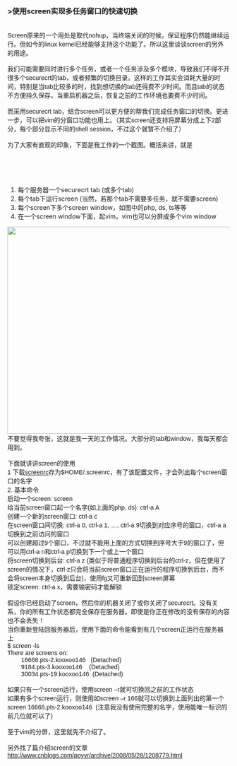 ### >使用screen实现多任务窗口的快速切换

  
><div class="MsoNormal" style="border-collapse: collapse; font-family: arial, sans-serif; font-size: 13px; margin-bottom: 0px; margin-left: 0px; margin-right: 0px; margin-top: 0px;">
  <br /> <span class="Apple-style-span" style="font-family: Arial;">Screen原来的一个用处是取代nohup，当终端关闭的时候，保证程序仍然能继续运行。但如今的linux kernel已经能够支持这个功能了。所以这里谈谈screen的另外的用途。<br /> <br /> 我们可能需要同时进行多个任务，或者一个任务涉及多个模块，导致我们不得不开很多个securecrt的tab，或者频繁的切换目录。这样的工作其实会消耗大量的时间，特别是当tab比较多的时，找到想切换的tab还得费不少时间。而且tab的状态不方便持久保存，当重启机器之后，恢复之前的工作环境也要费不少时间。<br /> <br /> 而采用securecrt tab，结合screen可以更方便的帮我们完成任务窗口的切换。更进一步，可以把vim的分窗口功能也用上。（其实screen还支持将屏幕分成上下2部分，每个部分显示不同的shell session，不过这个就暂不介绍了）<br /> <br /> 为了大家有直观的印象，下面是我工作的一个截图。概括来讲，就是<br /> </span><br /> <span class="Apple-style-span" style="font-family: Arial;"></span><br /> <span class="Apple-style-span" style="font-family: Arial;"></span><br /> <span class="Apple-style-span" style="font-family: Arial;"></span><br /> <span class="Apple-style-span" style="font-family: Arial;"><ol>
    <li>
      每个服务器一个securecrt tab (或多个tab)
    </li>
    <li>
      每个tab下运行screen (当然，若那个tab不需要多任务，就不需要screen)
    </li>
    <li>
      每个screen下多个screen window，如图中的php, ds, ts等等
    </li>
    <li>
      在一个screen window下面，起vim，vim也可以分屏成多个vim window
    </li>
  </ol></span>
  
  <span class="Apple-style-span" style="font-family: Arial;"> <img height="469" src="https://mail.google.com/mail/?ui=2&ik=ad368a243c&view=att&th=11d2d957dfcd170a&attid=0.0.1&disp=emb&zw" width="1098" /><br /> 不要觉得我夸张，这就是我一天的工作情况。大部分的tab和window，我每天都会用到。<br /> <br /> 下面就讲讲screen的使用<br /> 1 下载<a href="http://github.com/pkufranky/shellconf/blob/master/screenrc">screenrc</a>存为$HOME/.screenrc，有了该配置文件，才会列出每个screen窗口的名字<br /> 2. 基本命令<br /> 启动一个screen: screen<br /> 给当前screen窗口起一个名字(如上面的php, ds): ctrl-a A<br /> 创建一个新的screen窗口: ctrl-a c<br /> 在screen窗口间切换: ctrl-a 0, ctrl-a 1, …, ctrl-a 9切换到对应序号的窗口，ctrl-a a 切换到之前访问的窗口<br /> 可以创建超过9个窗口，不过就不能用上面的方式切换到序号大于9的窗口了，但可以用ctrl-a n和ctrl-a p切换到下一个或上一个窗口<br /> 将screen切换到后台: ctrl-a z (类似于将普通程序切换到后台的ctrl-z，但在使用了screen的情况下，ctrl-z只会将当前screen窗口正在运行的程序切换到后台，而不会将screen本身切换到后台)，使用fg又可重新回到screen屏幕<br /> 锁定screen: ctrl-a x，需要输密码才能解锁<br /> <br /> 假设你已经启动了screen，然后你的机器关闭了或你关闭了securecrt。没有关系，你的所有工作状态都完全保存在服务器。即使是你正在修改的没有保存的内容也不会丢失！<br /> 当你重新登陆回服务器后，使用下面的命令能看到有几个screen正运行在服务器上<br /> $ screen -ls<br /> There are screens on:<br />         16668.pts-2.kooxoo146   (Detached)<br />         9184.pts-3.kooxoo146    (Detached)<br />         30034.pts-19.kooxoo146  (Detached)<br /> <br /> 如果只有一个screen运行，使用screen –r就可切换回之前的工作状态<br /> 如果有多个screen运行，则使用如screen –r 166就可以切换到上面列出的第一个screen 16668.pts-2.kooxoo146  (注意我没有使用完整的名字，使用能唯一标识的前几位就可以了)<br /> <br /> 至于vim的分屏，这里就先不介绍了。<br /> <br /> 另外找了篇介绍screen的文章<br /> http://www.cnblogs.com/ppyyr/archive/2008/05/28/1208779.html</span>
</div>